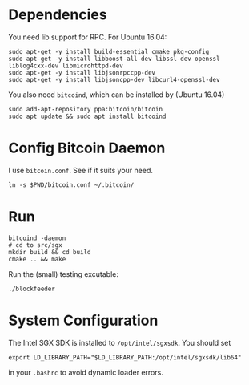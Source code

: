 Dependencies
============

You need lib support for RPC. For Ubuntu 16.04:

    sudo apt-get -y install build-essential cmake pkg-config
    sudo apt-get -y install libboost-all-dev libssl-dev openssl liblog4cxx-dev libmicrohttpd-dev
    sudo apt-get -y install libjsonrpccpp-dev
    sudo apt-get -y install libjsoncpp-dev libcurl4-openssl-dev

You also need `bitcoind`, which can be installed by (Ubuntu 16.04)

    sudo add-apt-repository ppa:bitcoin/bitcoin
    sudo apt update && sudo apt install bitcoind



Config Bitcoin Daemon
=====================

I use `bitcoin.conf`. See if it suits your need.

    ln -s $PWD/bitcoin.conf ~/.bitcoin/

Run
===

    bitcoind -daemon
    # cd to src/sgx
    mkdir build && cd build
    cmake .. && make

Run the (small) testing excutable:

    ./blockfeeder


System Configuration
====================

The Intel SGX SDK is installed to `/opt/intel/sgxsdk`. You should set

    export LD_LIBRARY_PATH="$LD_LIBRARY_PATH:/opt/intel/sgxsdk/lib64"

in your `.bashrc` to avoid dynamic loader errors.
